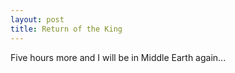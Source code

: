 ```yaml
---
layout: post
title: Return of the King
---
```


Five hours more and I will be in Middle Earth again...
